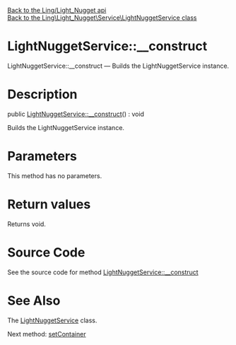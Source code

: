 [Back to the Ling/Light_Nugget api](https://github.com/lingtalfi/Light_Nugget/blob/master/doc/api/Ling/Light_Nugget.md)<br>
[Back to the Ling\Light_Nugget\Service\LightNuggetService class](https://github.com/lingtalfi/Light_Nugget/blob/master/doc/api/Ling/Light_Nugget/Service/LightNuggetService.md)


LightNuggetService::__construct
================



LightNuggetService::__construct — Builds the LightNuggetService instance.




Description
================


public [LightNuggetService::__construct](https://github.com/lingtalfi/Light_Nugget/blob/master/doc/api/Ling/Light_Nugget/Service/LightNuggetService/__construct.md)() : void




Builds the LightNuggetService instance.




Parameters
================

This method has no parameters.


Return values
================

Returns void.








Source Code
===========
See the source code for method [LightNuggetService::__construct](https://github.com/lingtalfi/Light_Nugget/blob/master/Service/LightNuggetService.php#L35-L38)


See Also
================

The [LightNuggetService](https://github.com/lingtalfi/Light_Nugget/blob/master/doc/api/Ling/Light_Nugget/Service/LightNuggetService.md) class.

Next method: [setContainer](https://github.com/lingtalfi/Light_Nugget/blob/master/doc/api/Ling/Light_Nugget/Service/LightNuggetService/setContainer.md)<br>

